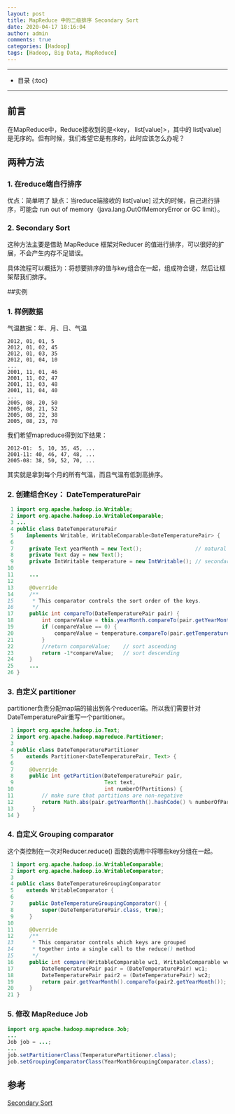 ```yaml
---
layout: post
title: MapReduce 中的二级排序 Secondary Sort
date: 2020-04-17 18:16:04
author: admin
comments: true
categories: [Hadoop]
tags: [Hadoop, Big Data, MapReduce]
---
```


<!-- more -->
---


* 目录
{:toc}
---

## 前言

在MapReduce中，Reduce接收到的是<key， list[value]>，其中的 list[value] 是无序的。但有时候，我们希望它是有序的，此时应该怎么办呢？

## 两种方法

### 1. 在reduce端自行排序

优点：简单明了
缺点：当reduce端接收的 list[value] 过大的时候，自己进行排序，可能会 run out of memory（java.lang.OutOfMemoryError or GC limit）。

### 2. Secondary Sort

这种方法主要是借助 MapReduce 框架对Reducer 的值进行排序，可以很好的扩展，不会产生内存不足错误。

具体流程可以概括为：将想要排序的值与key组合在一起，组成符合键，然后让框架帮我们排序。

##实例

### 1. 样例数据

气温数据：年、月、日、气温

```
2012, 01, 01, 5
2012, 01, 02, 45
2012, 01, 03, 35
2012, 01, 04, 10
...
2001, 11, 01, 46
2001, 11, 02, 47
2001, 11, 03, 48
2001, 11, 04, 40
...
2005, 08, 20, 50
2005, 08, 21, 52
2005, 08, 22, 38
2005, 08, 23, 70
```

我们希望mapreduce得到如下结果：

```
2012-01:  5, 10, 35, 45, ...
2001-11: 40, 46, 47, 48, ...
2005-08: 38, 50, 52, 70, ...
```

其实就是拿到每个月的所有气温，而且气温有低到高排序。

### 2. 创建组合Key： DateTemperaturePair

```java
 1 import org.apache.hadoop.io.Writable;
 2 import org.apache.hadoop.io.WritableComparable;
 3 ...
 4 public class DateTemperaturePair
 5    implements Writable, WritableComparable<DateTemperaturePair> {
 6
 7     private Text yearMonth = new Text();                 // natural key
 8     private Text day = new Text();
 9     private IntWritable temperature = new IntWritable(); // secondary key
10
11     ...
12
13     @Override
14     /**
15      * This comparator controls the sort order of the keys.
16      */
17     public int compareTo(DateTemperaturePair pair) {
18         int compareValue = this.yearMonth.compareTo(pair.getYearMonth());
19         if (compareValue == 0) {
20             compareValue = temperature.compareTo(pair.getTemperature());
21         }
22         //return compareValue;    // sort ascending
23         return -1*compareValue;   // sort descending
24     }
25     ...
26 }
```

### 3. 自定义 partitioner

partitioner负责分配map端的输出到各个reducer端。所以我们需要针对DateTemperaturePair重写一个partitioner。

```java
 1 import org.apache.hadoop.io.Text;
 2 import org.apache.hadoop.mapreduce.Partitioner;
 3
 4 public class DateTemperaturePartitioner
 5    extends Partitioner<DateTemperaturePair, Text> {
 6
 7     @Override
 8     public int getPartition(DateTemperaturePair pair,
 9                             Text text,
10                             int numberOfPartitions) {
11         // make sure that partitions are non-negative
12         return Math.abs(pair.getYearMonth().hashCode() % numberOfPartitions);
13      }
14 }
```

### 4. 自定义 Grouping comparator

这个类控制在一次对Reducer.reduce() 函数的调用中将哪些key分组在一起。

```java
 1 import org.apache.hadoop.io.WritableComparable;
 2 import org.apache.hadoop.io.WritableComparator;
 3
 4 public class DateTemperatureGroupingComparator
 5    extends WritableComparator {
 6
 7     public DateTemperatureGroupingComparator() {
 8         super(DateTemperaturePair.class, true);
 9     }
10
11     @Override
12     /**
13      * This comparator controls which keys are grouped
14      * together into a single call to the reduce() method
15      */
16     public int compare(WritableComparable wc1, WritableComparable wc2) {
17         DateTemperaturePair pair = (DateTemperaturePair) wc1;
18         DateTemperaturePair pair2 = (DateTemperaturePair) wc2;
19         return pair.getYearMonth().compareTo(pair2.getYearMonth());
20     }
21 }
```

### 5. 修改 MapReduce Job

```java
import org.apache.hadoop.mapreduce.Job;
...
Job job = ...;
...
job.setPartitionerClass(TemperaturePartitioner.class);
job.setGroupingComparatorClass(YearMonthGroupingComparator.class);
```



## 参考

[Secondary Sort](https://www.oreilly.com/library/view/data-algorithms/9781491906170/ch01.html)

